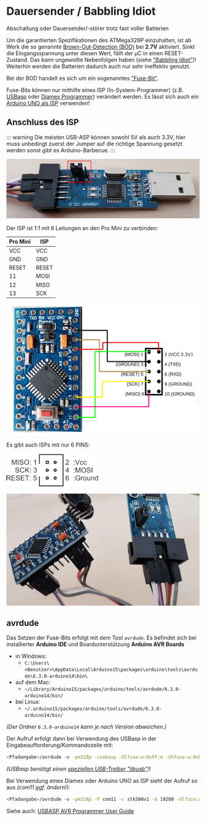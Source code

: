 # Dauersender / Babbling Idiot

Abschaltung oder Dauersender/-störer trotz fast voller Batterien

Um die garantierten Spezifikationen des ATMega328P einzuhalten, ist ab Werk die so genannte 
[Brown-Out-Detection (BOD)](https://www.mikrocontroller.net/articles/Brownout) bei **2.7V** aktiviert. 
Sinkt die Eingangsspannung unter diesen Wert, fällt der µC in einen RESET-Zustand. 
Das _kann_ ungewollte Nebenfolgen haben 
(siehe ["Babbling Idiot"](https://github.com/TomMajor/AskSinPP_Examples/tree/master/Info/Babbling%20Idiot%20Protection))!
Weiterhin werden die Batterien dadurch auch nur sehr ineffektiv genutzt.

Bei der BOD handelt es sich um ein sogenanntes ["Fuse-Bit"](https://de.wikipedia.org/wiki/Fuse-Bit).

Fuse-Bits können nur mithilfe eines ISP (In-System-Programmer) 
(z.B. [USBasp](https://www.ebay.de/i/232496093834) oder 
[Diamex Programmer](https://www.diamex.de/dxshop/USB-ISP-Programmer-fuer-Atmel-AVR-Rev2)) 
verändert werden. Es lässt sich auch ein 
[Arduino UNO als ISP](https://www.arduino.cc/en/Tutorial/ArduinoISP) verwenden!

## Anschluss des ISP

::: warning
Die meisten USB-ASP können sowohl 5V als auch 3.3V, hier muss unbedingt zuerst der Jumper auf die richtige Spannung gesetzt werden sonst gibt es Arduino-Barbecue.
::: 

![usb-asp Spannung Jumper](./images/usbavp-jumper.jpg)

Der ISP ist 1:1 mit 6 Leitungen an den Pro Mini zu verbinden:

| Pro Mini | ISP |
|----|----|
| VCC | VCC |
| GND  | GND |
| RESET | RESET |
| 11 | MOSI |
| 12 | MISO |
| 13 | SCK |

![usb-asp Verdrahtung](./images/usbasp-wiring.jpg)

Es gibt auch ISPs mit nur 6 PINS:

![isp 6-pin](./images/isp-6-pinout.png)

![usb-asp Jumperwire](./images/usb-asp-jumperwire.jpg)

## avrdude

Das Setzen der Fuse-Bits erfolgt mit dem Tool `avrdude`.
Es befindet sich bei installierter **Arduino IDE** und Boardunterstützung **Arduino AVR Boards** 
- in Windows:
  - `C:\Users\<Benutzer>\AppData\Local\Arduino15\packages\arduino\tools\avrdude\6.3.0-arduino14\bin\`
- auf dem Mac:
  - `~/Library/Arduino15/packages/arduino/tools/avrdude/6.3.0-arduino14/bin/`
- bei Linux:
  - `~/.arduino15/packages/arduino/tools/avrdude/6.3.0-arduino14/bin/`

_(Der Ordner `6.3.0-arduino14` kann je nach Version abweichen.)_

Der Aufruf erfolgt dann bei Verwendung des USBasp in der Eingabeaufforderung/Kommandozeile mit:
```bash
<Pfadangabe>/avrdude -v -pm328p -cusbasp -Ulfuse:w:0xFF:m -Uhfuse:w:0xD2:m -Uefuse:w:0xFF:m
```

_(USBasp benötigt einen [speziellen USB-Treiber "libusb"](http://zadig.akeo.ie)!)_

Bei Verwendung eines Diamex oder Arduino UNO as ISP sieht der Aufruf so aus _(com11 ggf. ändern!)_:
```bash
<Pfadangabe>/avrdude -v -pm328p -P com11 -c stk500v1 -b 19200 -Ulfuse:w:0xFF:m -Uhfuse:w:0xD2:m -Uefuse:w:0xFF:m
```

Siehe auch: [USBASP AVR Programmer User Guide](http://eecs.oregonstate.edu/education/docs/ece375/USBASP-UG.pdf)
